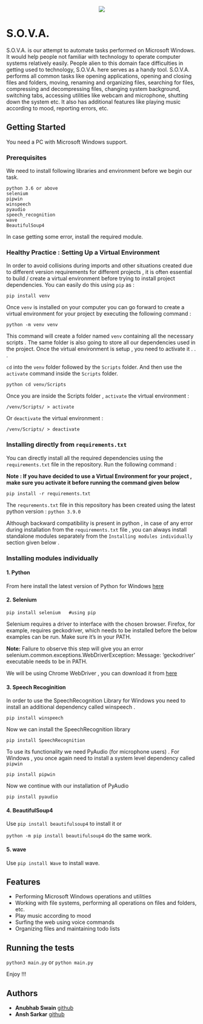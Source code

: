 <p align="center"> 
<img src="https://camo.githubusercontent.com/c2c83648ee009d0c658825e63b29900a186829298a4c77d75863a9dc5229a777/687474703a2f2f692e696d6775722e636f6d2f785a38783945532e6a7067">
</p>


# S.O.V.A.
S.O.V.A. is our attempt to automate tasks performed on Microsoft Windows. It would help people not familiar with technology to operate computer systems relatively easily. People alien to this domain face difficulties in getting used to technology, S.O.V.A. here serves as a handy tool. S.O.V.A. performs all common tasks like opening applications, opening and closing files and folders, moving, renaming and organizing files, searching for files, compressing and decompressing files, changing system background, switching tabs, accessing utilities like webcam and microphone, shutting down the system etc. It also has additional features like playing music according to mood, reporting errors, etc.   

## Getting Started

You need a PC with Microsoft Windows support.

### Prerequisites

We need to install following libraries and environment before we begin our task.
```
python 3.6 or above
selenium
pipwin
winspeech
pyaudio
speech_recognition
wave
BeautifulSoup4
```

In case getting some error, install the required module.

### Healthy Practice : Setting Up a Virtual Environment
In order to avoid collisions during imports and other situations created due to different version requirements for different projects , it is often essential to build / create a virtual environment before trying to install project dependencies. You can easily do this using ```pip``` as :
  
  ```pip install venv```
  
Once ```venv``` is installed on your computer you can go forward to create a virtual environment for your project by executing the following command :

  ```python -m venv venv```
  
This command will create a folder named ```venv``` containing all the necessary scripts . The same folder is also going to store all our dependencies used in the project. Once the virtual environment is setup , you need to activate it . . .

```cd``` into the ```venv``` folder followed by the ```Scripts``` folder. And then use the ```activate``` command inside the ```Scripts``` folder.

  ```python cd venv/Scripts```
  
Once you are inside the Scripts folder , ```activate``` the virtual environment :
  
  ```/venv/Scripts/ > activate```
  
Or ```deactivate``` the virtual environment :

  ```/venv/Scripts/ > deactivate```
  
### Installing directly from ```requirements.txt```
You can directly install all the required dependencies using the ```requirements.txt``` file in the repository. Run the following command : 

**Note : If you have decided to use a Virtual Environment for your project , make sure you activate it before running the command given below**

  ```pip install -r requirements.txt```
  
The ```requrements.txt``` file in this repository has been created using the latest python version : ```python 3.9.0```

Although backward compatibility is present in python , in case of any error during installation from the ```requirements.txt``` file , you can always install standalone modules separately from the ```Installing modules individually``` section given below .

### Installing modules individually

#### 1. Python
  From here install the latest version of Python for Windows [here](https://www.python.org/downloads/)
  
#### 2. Selenium 
```pip install selenium   #using pip```

Selenium requires a driver to interface with the chosen browser. Firefox, for example, requires geckodriver, which needs to be installed before the below examples can be run. Make sure it’s in your PATH.

**Note:** Failure to observe this step will give you an error selenium.common.exceptions.WebDriverException: Message: ‘geckodriver’ executable needs to be in PATH.

We will be using Chrome WebDriver , you can download it from [here](https://sites.google.com/a/chromium.org/chromedriver/downloads)

#### 3. Speech Recoginition

In order to use the SpeechRecognition Library for Windows you need to install an additional dependency called winspeech .

  ```pip install winspeech```
  
Now we can install the SpeechRecognition library

  ```pip install SpeechRecognition```
  
To use its functionality we need PyAudio (for microphone users) . For Windows , you once again need to install a system level dependency called ```pipwin```

  ```pip install pipwin```
  
Now we continue with our installation of PyAudio

  ```pip install pyaudio```

#### 4. BeautifulSoup4

  Use ```pip install beautifulsoup4``` to install it or 
   
  ```python -m pip install beautifulsoup4``` do the same work.

#### 5. wave

  Use ```pip install Wave``` to install wave.
  
 ## Features 
 
 * Performing Microsoft Windows operations and utilities
 * Working with file systems, performing all operations on files and folders, etc.
 * Play music according to mood 
 * Surfing the web using voice commands
 * Organizing files and maintaining todo lists 
 
 ## Running the tests
 
  ```python3 main.py``` or ```python main.py```
  
 Enjoy !!!
 
 ## Authors
 
 * **Anubhab Swain** [github](https://github.com/anubhab-code/)
 * **Ansh Sarkar** [github](https://github.com/ansh-sarkar/)
